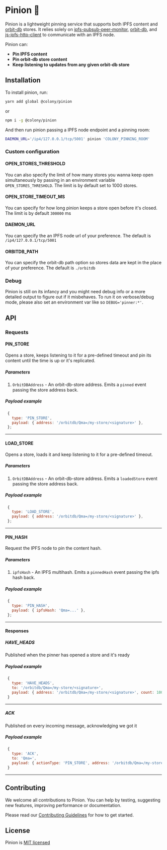 <!--<div align="center">-->
<!--  <img src="/docs/img/pinion_color.svg" width="600" />-->
<!--</div>-->
<!--<div align="center">-->
<!--  <a href="https://circleci.com/gh/JoinColony/pinion">-->
<!--    <img src="https://circleci.com/gh/JoinColony/pinion.svg?style=shield" />-->
<!--  </a>-->
<!--  <a href="https://greenkeeper.io/">-->
<!--    <img src="https://badges.greenkeeper.io/JoinColony/pinion.svg" />-->
<!--  </a>-->
<!--  <a href="https://gitter.im/JoinColony/pinion">-->
<!--    <img src="https://img.shields.io/gitter/room/TechnologyAdvice/Stardust.svg" />-->
<!--  </a>-->
<!--  <a href="https://build.colony.io/">-->
<!--    <img src="https://img.shields.io/discourse/https/build.colony.io/status.svg" />-->
<!--  </a>-->
<!--</div>-->

# Pinion 📌

Pinion is a lightweight pinning service that supports both IPFS content and [orbit-db](https://github.com/orbitdb/orbit-db) stores. It relies solely on [ipfs-pubsub-peer-monitor](https://github.com/ipfs-shipyard/ipfs-pubsub-peer-monitor), [orbit-db](https://github.com/orbitdb/orbit-db), and [js-ipfs-http-client](https://github.com/ipfs/js-ipfs-http-client) to communicate with an IPFS node.

Pinion can:

- **Pin IPFS content**
- **Pin orbit-db store content**
- **Keep listening to updates from any given orbit-db store**

## Installation

To install pinion, run:

```bash
yarn add global @colony/pinion
```

or

```bash
npm i -g @colony/pinion
```

And then run pinion passing a IPFS node endpoint and a pinning room:

```bash
DAEMON_URL='/ip4/127.0.0.1/tcp/5001' pinion 'COLONY_PINNING_ROOM'
```

### Custom configuration

#### OPEN_STORES_THRESHOLD

You can also specify the limit of how many stores you wanna keep open simultaneously by passing in an environment variable `OPEN_STORES_THRESHOLD`. The limit is by default set to 1000 stores.

#### OPEN_STORE_TIMEOUT_MS

You can specify for how long pinion keeps a store open before it's closed. The limit is by default `300000` ms

#### DAEMON_URL

You can specify the an IPFS node url of your preference. The default is `/ip4/127.0.0.1/tcp/5001`

#### ORBITDB_PATH

You can specify the orbit-db path option so stores data are kept in the place of your preference. The default is `./orbitdb`

### Debug

Pinion is still on its infancy and you might need debug info or a more detailed output to figure out if it misbehaves. To run it on verbose/debug mode, please also set an environment var like so `DEBUG='pinner:*'`.

## API

### Requests

#### PIN_STORE

Opens a store, keeps listening to it for a pre-defined timeout and pin its content until the time is up or it's replicated.

##### Parameters

1.  `OrbitDBAddress` - An orbit-db-store address. Emits a `pinned` event passing the store address back.

##### Payload example

```js
 {
   type: 'PIN_STORE',
   payload: { address: '/orbitdb/Qma=/my-store/<signature>' },
 };
```

---

#### LOAD_STORE

Opens a store, loads it and keep listening to it for a pre-defined timeout.

##### Parameters

1.  `OrbitDBAddress` - An orbit-db-store address. Emits a `loadedStore` event passing the store address back.

##### Payload example

```js
 {
   type: 'LOAD_STORE',
   payload: { address: '/orbitdb/Qma=/my-store/<signature>' },
 };
```

---

#### PIN_HASH

Request the IPFS node to pin the content hash.

##### Parameters

1.  `ipfsHash` - An IPFS multihash. Emits a `pinnedHash` event passing the ipfs hash back.

##### Payload example

```js
 {
   type: 'PIN_HASH',
   payload: { ipfsHash: 'Qma=...' },
 };
```

---

#### Responses

##### HAVE_HEADS

Published when the pinner has opened a store and it's ready

##### Payload example

```js
 {
   type: 'HAVE_HEADS',
   to: '/orbitdb/Qma=/my-store/<signature>',
   payload: { address: '/orbitdb/Qma=/my-store/<signature>', count: 100 },
 }
```

---

##### ACK

Published on every incoming message, acknowledging we got it

##### Payload example

```js
 {
   type: 'ACK',
   to: 'Qma=',
   payload: { actionType: 'PIN_STORE', address: '/orbitdb/Qma=/my-store/<signature>', ipfsHash: 'Qma=...', timestamp: 100 },
 }
```

---

## Contributing

We welcome all contributions to Pinion. You can help by testing, suggesting new features, improving performance or documentation.

Please read our [Contributing Guidelines](https://github.com/JoinColony/pinion/blob/master/.github/CONTRIBUTING.md) for how to get started.

## License

Pinion is [MIT licensed](LICENSE)
